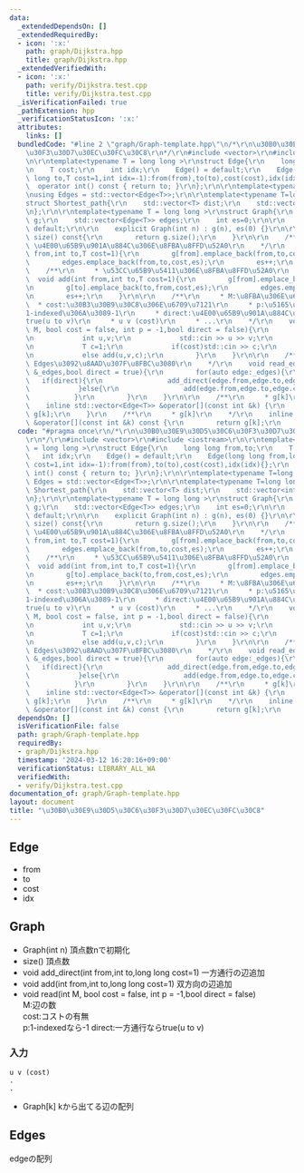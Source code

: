 ```yaml
---
data:
  _extendedDependsOn: []
  _extendedRequiredBy:
  - icon: ':x:'
    path: graph/Dijkstra.hpp
    title: graph/Dijkstra.hpp
  _extendedVerifiedWith:
  - icon: ':x:'
    path: verify/Dijkstra.test.cpp
    title: verify/Dijkstra.test.cpp
  _isVerificationFailed: true
  _pathExtension: hpp
  _verificationStatusIcon: ':x:'
  attributes:
    links: []
  bundledCode: "#line 2 \"graph/Graph-template.hpp\"\n/*\r\n\u30B0\u30E9\u30D5\u30C6\
    \u30F3\u30D7\u30EC\u30FC\u30C8\r\n*/\r\n#include <vector>\r\n#include <iostream>\r\
    \n\r\ntemplate<typename T = long long >\r\nstruct Edge{\r\n    long long from,to;\r\
    \n    T cost;\r\n    int idx;\r\n    Edge() = default;\r\n    Edge(long long from,long\
    \ long to,T cost=1,int idx=-1):from(from),to(to),cost(cost),idx(idx){};\r\n  \
    \  operator int() const { return to; }\r\n};\r\n\r\ntemplate<typename T=long long>\r\
    \nusing Edges = std::vector<Edge<T>>;\r\n\r\ntemplate<typename T=long long>\r\n\
    struct Shortest_path{\r\n    std::vector<T> dist;\r\n    std::vector<int>from,last_edge;\r\
    \n};\r\n\r\ntemplate<typename T = long long >\r\nstruct Graph{\r\n    std::vector<std::vector<Edge<T>>>\
    \ g;\r\n    std::vector<Edge<T>> edges;\r\n    int es=0;\r\n\r\n    Graph() =\
    \ default;\r\n\r\n    explicit Graph(int n) : g(n), es(0) {}\r\n\r\n    std::size_t\
    \ size() const{\r\n        return g.size();\r\n    }\r\n\r\n    /**\r\n     *\
    \ \u4E00\u65B9\u901A\u884C\u306E\u8FBA\u8FFD\u52A0\r\n    */\r\n    void add_direct(int\
    \ from,int to,T cost=1){\r\n        g[from].emplace_back(from,to,cost,es);\r\n\
    \        edges.emplace_back(from,to,cost,es);\r\n        es++;\r\n    }\r\n\r\n\
    \    /**\r\n     * \u53CC\u65B9\u5411\u306E\u8FBA\u8FFD\u52A0\r\n    */\r\n  \
    \  void add(int from,int to,T cost=1){\r\n        g[from].emplace_back(from,to,cost,es);\r\
    \n        g[to].emplace_back(to,from,cost,es);\r\n        edges.emplace_back(from,to,cost,es);\r\
    \n        es++;\r\n    }\r\n\r\n    /**\r\n     * M:\u8FBA\u306E\u6570\r\n   \
    \  * cost:\u30B3\u30B9\u30C8\u306E\u6709\u7121\r\n     * p:\u5165\u529B\u304C\
    1-indexed\u306A\u3089-1\r\n     * direct:\u4E00\u65B9\u901A\u884C\u306A\u3089\
    true(u to v)\r\n     * u v (cost)\r\n     * ...\r\n    */\r\n    void read(int\
    \ M, bool cost = false, int p = -1,bool direct = false){\r\n        for(int i=0;i<M;i++){\r\
    \n            int u,v;\r\n            std::cin >> u >> v;\r\n            u+=p;v+=p;\r\
    \n            T c=1;\r\n            if(cost)std::cin >> c;\r\n            if(direct)add_direct(u,v,c);\r\
    \n            else add(u,v,c);\r\n        }\r\n    }\r\n\r\n    /**\r\n     *\
    \ Edges\u3092\u8AAD\u307F\u8FBC\u3080\r\n    */\r\n    void read_edges(Edges<T>\
    \ &_edges,bool direct = true){\r\n        for(auto edge:_edges){\r\n         \
    \   if(direct){\r\n                add_direct(edge.from,edge.to,edge.cost);\r\n\
    \            }else{\r\n                add(edge.from,edge.to,edge.cost);\r\n \
    \           }\r\n        }\r\n    }\r\n\r\n    /**\r\n     * g[k]\r\n    */\r\n\
    \    inline std::vector<Edge<T>> &operator[](const int &k) {\r\n        return\
    \ g[k];\r\n    }\r\n    /**\r\n     * g[k]\r\n    */\r\n    inline const std::vector<Edge<T>>\
    \ &operator[](const int &k) const {\r\n        return g[k];\r\n    }\r\n};\n"
  code: "#pragma once\r\n/*\r\n\u30B0\u30E9\u30D5\u30C6\u30F3\u30D7\u30EC\u30FC\u30C8\
    \r\n*/\r\n#include <vector>\r\n#include <iostream>\r\n\r\ntemplate<typename T\
    \ = long long >\r\nstruct Edge{\r\n    long long from,to;\r\n    T cost;\r\n \
    \   int idx;\r\n    Edge() = default;\r\n    Edge(long long from,long long to,T\
    \ cost=1,int idx=-1):from(from),to(to),cost(cost),idx(idx){};\r\n    operator\
    \ int() const { return to; }\r\n};\r\n\r\ntemplate<typename T=long long>\r\nusing\
    \ Edges = std::vector<Edge<T>>;\r\n\r\ntemplate<typename T=long long>\r\nstruct\
    \ Shortest_path{\r\n    std::vector<T> dist;\r\n    std::vector<int>from,last_edge;\r\
    \n};\r\n\r\ntemplate<typename T = long long >\r\nstruct Graph{\r\n    std::vector<std::vector<Edge<T>>>\
    \ g;\r\n    std::vector<Edge<T>> edges;\r\n    int es=0;\r\n\r\n    Graph() =\
    \ default;\r\n\r\n    explicit Graph(int n) : g(n), es(0) {}\r\n\r\n    std::size_t\
    \ size() const{\r\n        return g.size();\r\n    }\r\n\r\n    /**\r\n     *\
    \ \u4E00\u65B9\u901A\u884C\u306E\u8FBA\u8FFD\u52A0\r\n    */\r\n    void add_direct(int\
    \ from,int to,T cost=1){\r\n        g[from].emplace_back(from,to,cost,es);\r\n\
    \        edges.emplace_back(from,to,cost,es);\r\n        es++;\r\n    }\r\n\r\n\
    \    /**\r\n     * \u53CC\u65B9\u5411\u306E\u8FBA\u8FFD\u52A0\r\n    */\r\n  \
    \  void add(int from,int to,T cost=1){\r\n        g[from].emplace_back(from,to,cost,es);\r\
    \n        g[to].emplace_back(to,from,cost,es);\r\n        edges.emplace_back(from,to,cost,es);\r\
    \n        es++;\r\n    }\r\n\r\n    /**\r\n     * M:\u8FBA\u306E\u6570\r\n   \
    \  * cost:\u30B3\u30B9\u30C8\u306E\u6709\u7121\r\n     * p:\u5165\u529B\u304C\
    1-indexed\u306A\u3089-1\r\n     * direct:\u4E00\u65B9\u901A\u884C\u306A\u3089\
    true(u to v)\r\n     * u v (cost)\r\n     * ...\r\n    */\r\n    void read(int\
    \ M, bool cost = false, int p = -1,bool direct = false){\r\n        for(int i=0;i<M;i++){\r\
    \n            int u,v;\r\n            std::cin >> u >> v;\r\n            u+=p;v+=p;\r\
    \n            T c=1;\r\n            if(cost)std::cin >> c;\r\n            if(direct)add_direct(u,v,c);\r\
    \n            else add(u,v,c);\r\n        }\r\n    }\r\n\r\n    /**\r\n     *\
    \ Edges\u3092\u8AAD\u307F\u8FBC\u3080\r\n    */\r\n    void read_edges(Edges<T>\
    \ &_edges,bool direct = true){\r\n        for(auto edge:_edges){\r\n         \
    \   if(direct){\r\n                add_direct(edge.from,edge.to,edge.cost);\r\n\
    \            }else{\r\n                add(edge.from,edge.to,edge.cost);\r\n \
    \           }\r\n        }\r\n    }\r\n\r\n    /**\r\n     * g[k]\r\n    */\r\n\
    \    inline std::vector<Edge<T>> &operator[](const int &k) {\r\n        return\
    \ g[k];\r\n    }\r\n    /**\r\n     * g[k]\r\n    */\r\n    inline const std::vector<Edge<T>>\
    \ &operator[](const int &k) const {\r\n        return g[k];\r\n    }\r\n};"
  dependsOn: []
  isVerificationFile: false
  path: graph/Graph-template.hpp
  requiredBy:
  - graph/Dijkstra.hpp
  timestamp: '2024-03-12 16:20:16+09:00'
  verificationStatus: LIBRARY_ALL_WA
  verifiedWith:
  - verify/Dijkstra.test.cpp
documentation_of: graph/Graph-template.hpp
layout: document
title: "\u30B0\u30E9\u30D5\u30C6\u30F3\u30D7\u30EC\u30FC\u30C8"
---
```

## Edge
- from 
- to
- cost
- idx

## Graph
- Graph(int n) 頂点数nで初期化
- size() 頂点数
- void add_direct(int from,int to,long long cost=1) 一方通行の辺追加
- void add(int from,int to,long long cost=1) 双方向の辺追加
- void read(int M, bool cost = false, int p = -1,bool direct = false)  
M:辺の数  
cost:コストの有無  
p:1-indexedなら-1
direct:一方通行ならtrue(u to v)
### 入力
```
u v (cost)  
.  
.  
```
- Graph[k] kから出てる辺の配列

## Edges
edgeの配列